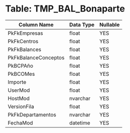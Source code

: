 # Table: TMP_BAL_Bonaparte

| Column Name | Data Type | Nullable |
|-------------|-----------|----------|
| PkFkEmpresas | float | YES |
| PkFkCentros | float | YES |
| PkFkBalances | float | YES |
| PkFkBalanceConceptos | float | YES |
| PkBCPAño | float | YES |
| PkBCOMes | float | YES |
| Importe | float | YES |
| UserMod | float | YES |
| HostMod | nvarchar | YES |
| VersionFila | float | YES |
| PkFkDepartamentos | nvarchar | YES |
| FechaMod | datetime | YES |

